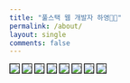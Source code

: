 ```yaml
---
title: "풀스택 웹 개발자 하영👋🏻"
permalink: /about/
layout: single
comments: false
---
```

<img src="/assets/resume/image001.png" style="border: 1px solid black; pointer-events: none;" />
<img src="/assets/resume/image002.png" style="border: 1px solid black" pointer-events: none;" />
<img src="/assets/resume/image003.png" style="border: 1px solid black" pointer-events: none;" />
<img src="/assets/resume/image004.png" style="border: 1px solid black" pointer-events: none;" />
<img src="/assets/resume/image005.png" style="border: 1px solid black" pointer-events: none;" />
<img src="/assets/resume/image006.png" style="border: 1px solid black" pointer-events: none;" />
<img src="/assets/resume/image007.png" style="border: 1px solid black" pointer-events: none;" />
<img src="/assets/resume/image008.png" style="border: 1px solid black" pointer-events: none;" />

<div style="border-left: 2px solid rgba(199, 198, 198, 0.7); margin: 0.5em 0 0 0.5em; padding-left: 1.5em; font-weight: 500;">
    <ul class="author__urls social-icons">
        <!-- <li itemprop="homeLocation" itemscope itemtype="https://schema.org/Place">
          <i class="fas fa-fw fa-map-marker-alt" aria-hidden="true"></i> <span itemprop="name">  Seoul, Korea</span>
        </li>
        <li>
          <a href="https://github.com/songha0" itemprop="sameAs" rel="nofollow noopener noreferrer">
            <i class="fab fa-fw fa-github" aria-hidden="true"></i><span class="label">  https://github.com/songha0</span>
          </a>
        </li>
        <li>
          <a href="mailto:suj6757@gmail.com">
            <meta itemprop="email" content="suj6757@gmail.com" />
            <i class="fas fa-fw fa-envelope-square" aria-hidden="true"></i><span class="label">  suj6757@naver.com</span>
          </a>
        </li>
        <li>
          <a href="tel:010-7752-5233">
            <meta itemprop="tel" content="010-7752-5233" />
            <i class="fas fa-fw fa-envelope-square" aria-hidden="true"></i><span class="label">  010-7752-5233</span>
          </a>
        </li> -->
    </ul>
  </div>
